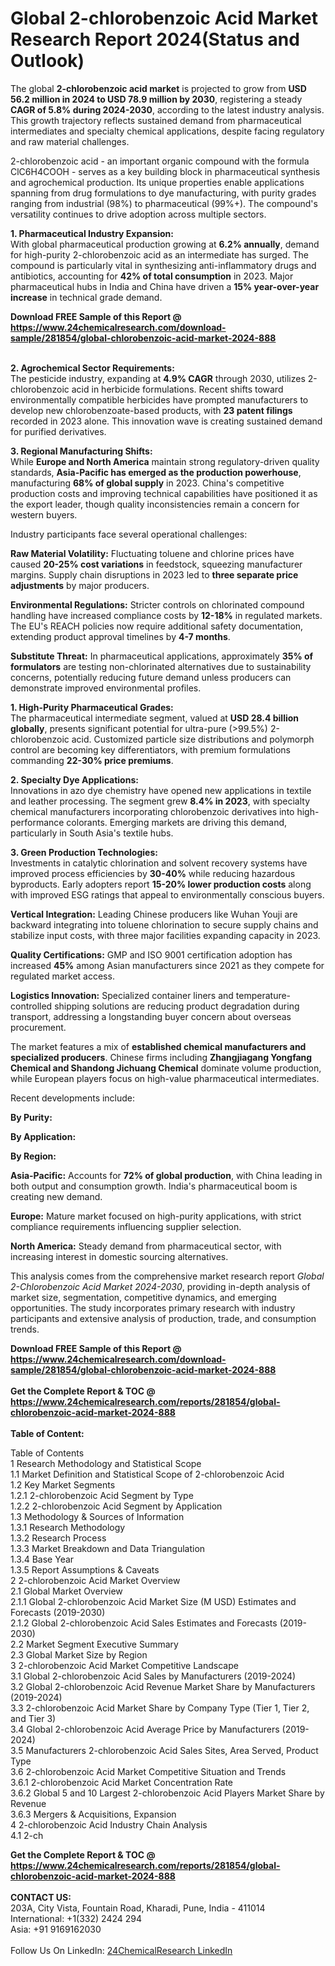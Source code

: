 <h1>Global 2-chlorobenzoic Acid Market Research Report 2024(Status and Outlook)</h1><p>The global <strong>2-chlorobenzoic acid market</strong> is projected to grow from <strong>USD 56.2 million in 2024 to USD 78.9 million by 2030</strong>, registering a steady <strong>CAGR of 5.8% during 2024-2030</strong>, according to the latest industry analysis. This growth trajectory reflects sustained demand from pharmaceutical intermediates and specialty chemical applications, despite facing regulatory and raw material challenges.</p><p>2-chlorobenzoic acid - an important organic compound with the formula ClC6H4COOH - serves as a key building block in pharmaceutical synthesis and agrochemical production. Its unique properties enable applications spanning from drug formulations to dye manufacturing, with purity grades ranging from industrial (98%) to pharmaceutical (99%+). The compound's versatility continues to drive adoption across multiple sectors.</p><p><strong>1. Pharmaceutical Industry Expansion:</strong><br>
With global pharmaceutical production growing at <strong>6.2% annually</strong>, demand for high-purity 2-chlorobenzoic acid as an intermediate has surged. The compound is particularly vital in synthesizing anti-inflammatory drugs and antibiotics, accounting for <strong>42% of total consumption</strong> in 2023. Major pharmaceutical hubs in India and China have driven a <strong>15% year-over-year increase</strong> in technical grade demand.</p><div><b>Download FREE Sample of this Report @ 
            <a href="https://www.24chemicalresearch.com/download-sample/281854/global-chlorobenzoic-acid-market-2024-888">
            https://www.24chemicalresearch.com/download-sample/281854/global-chlorobenzoic-acid-market-2024-888</a></b></div><br><p><strong>2. Agrochemical Sector Requirements:</strong><br>
The pesticide industry, expanding at <strong>4.9% CAGR</strong> through 2030, utilizes 2-chlorobenzoic acid in herbicide formulations. Recent shifts toward environmentally compatible herbicides have prompted manufacturers to develop new chlorobenzoate-based products, with <strong>23 patent filings</strong> recorded in 2023 alone. This innovation wave is creating sustained demand for purified derivatives.</p><p><strong>3. Regional Manufacturing Shifts:</strong><br>
While <strong>Europe and North America</strong> maintain strong regulatory-driven quality standards, <strong>Asia-Pacific has emerged as the production powerhouse</strong>, manufacturing <strong>68% of global supply</strong> in 2023. China's competitive production costs and improving technical capabilities have positioned it as the export leader, though quality inconsistencies remain a concern for western buyers.</p><p>Industry participants face several operational challenges:</p><p><strong>Raw Material Volatility:</strong> Fluctuating toluene and chlorine prices have caused <strong>20-25% cost variations</strong> in feedstock, squeezing manufacturer margins. Supply chain disruptions in 2023 led to <strong>three separate price adjustments</strong> by major producers.</p><p><strong>Environmental Regulations:</strong> Stricter controls on chlorinated compound handling have increased compliance costs by <strong>12-18%</strong> in regulated markets. The EU's REACH policies now require additional safety documentation, extending product approval timelines by <strong>4-7 months</strong>.</p><p><strong>Substitute Threat:</strong> In pharmaceutical applications, approximately <strong>35% of formulators</strong> are testing non-chlorinated alternatives due to sustainability concerns, potentially reducing future demand unless producers can demonstrate improved environmental profiles.</p><p><strong>1. High-Purity Pharmaceutical Grades:</strong><br>
The pharmaceutical intermediate segment, valued at <strong>USD 28.4 billion globally</strong>, presents significant potential for ultra-pure (&gt;99.5%) 2-chlorobenzoic acid. Customized particle size distributions and polymorph control are becoming key differentiators, with premium formulations commanding <strong>22-30% price premiums</strong>.</p><p><strong>2. Specialty Dye Applications:</strong><br>
Innovations in azo dye chemistry have opened new applications in textile and leather processing. The segment grew <strong>8.4% in 2023</strong>, with specialty chemical manufacturers incorporating chlorobenzoic derivatives into high-performance colorants. Emerging markets are driving this demand, particularly in South Asia's textile hubs.</p><p><strong>3. Green Production Technologies:</strong><br>
Investments in catalytic chlorination and solvent recovery systems have improved process efficiencies by <strong>30-40%</strong> while reducing hazardous byproducts. Early adopters report <strong>15-20% lower production costs</strong> along with improved ESG ratings that appeal to environmentally conscious buyers.</p><p><strong>Vertical Integration:</strong> Leading Chinese producers like Wuhan Youji are backward integrating into toluene chlorination to secure supply chains and stabilize input costs, with three major facilities expanding capacity in 2023.</p><p><strong>Quality Certifications:</strong> GMP and ISO 9001 certification adoption has increased <strong>45%</strong> among Asian manufacturers since 2021 as they compete for regulated market access.</p><p><strong>Logistics Innovation:</strong> Specialized container liners and temperature-controlled shipping solutions are reducing product degradation during transport, addressing a longstanding buyer concern about overseas procurement.</p><p>The market features a mix of <strong>established chemical manufacturers and specialized producers</strong>. Chinese firms including <strong>Zhangjiagang Yongfang Chemical and Shandong Jichuang Chemical</strong> dominate volume production, while European players focus on high-value pharmaceutical intermediates.</p><p>Recent developments include:</p><p><strong>By Purity:</strong></p><p><strong>By Application:</strong></p><p><strong>By Region:</strong></p><p><strong>Asia-Pacific:</strong> Accounts for <strong>72% of global production</strong>, with China leading in both output and consumption growth. India's pharmaceutical boom is creating new demand.</p><p><strong>Europe:</strong> Mature market focused on high-purity applications, with strict compliance requirements influencing supplier selection.</p><p><strong>North America:</strong> Steady demand from pharmaceutical sector, with increasing interest in domestic sourcing alternatives.</p><p>This analysis comes from the comprehensive market research report <em>Global 2-Chlorobenzoic Acid Market 2024-2030</em>, providing in-depth analysis of market size, segmentation, competitive dynamics, and emerging opportunities. The study incorporates primary research with industry participants and extensive analysis of production, trade, and consumption trends.</p><div><b>Download FREE Sample of this Report @ 
            <a href="https://www.24chemicalresearch.com/download-sample/281854/global-chlorobenzoic-acid-market-2024-888">
            https://www.24chemicalresearch.com/download-sample/281854/global-chlorobenzoic-acid-market-2024-888</a></b></div><br><div><b>Get the Complete Report & TOC @ 
            <a href="https://www.24chemicalresearch.com/reports/281854/global-chlorobenzoic-acid-market-2024-888">
            https://www.24chemicalresearch.com/reports/281854/global-chlorobenzoic-acid-market-2024-888</a></b></div><br>
            <b>Table of Content:</b><p>Table of Contents<br />
 1 Research Methodology and Statistical Scope<br />
 1.1 Market Definition and Statistical Scope of 2-chlorobenzoic Acid<br />
 1.2 Key Market Segments<br />
 1.2.1 2-chlorobenzoic Acid Segment by Type<br />
 1.2.2 2-chlorobenzoic Acid Segment by Application<br />
 1.3 Methodology & Sources of Information<br />
 1.3.1 Research Methodology<br />
 1.3.2 Research Process<br />
 1.3.3 Market Breakdown and Data Triangulation<br />
 1.3.4 Base Year<br />
 1.3.5 Report Assumptions & Caveats<br />
 2 2-chlorobenzoic Acid Market Overview<br />
 2.1 Global Market Overview<br />
 2.1.1 Global 2-chlorobenzoic Acid Market Size (M USD) Estimates and Forecasts (2019-2030)<br />
 2.1.2 Global 2-chlorobenzoic Acid Sales Estimates and Forecasts (2019-2030)<br />
 2.2 Market Segment Executive Summary<br />
 2.3 Global Market Size by Region<br />
 3 2-chlorobenzoic Acid Market Competitive Landscape<br />
 3.1 Global 2-chlorobenzoic Acid Sales by Manufacturers (2019-2024)<br />
 3.2 Global 2-chlorobenzoic Acid Revenue Market Share by Manufacturers (2019-2024)<br />
 3.3 2-chlorobenzoic Acid Market Share by Company Type (Tier 1, Tier 2, and Tier 3)<br />
 3.4 Global 2-chlorobenzoic Acid Average Price by Manufacturers (2019-2024)<br />
 3.5 Manufacturers 2-chlorobenzoic Acid Sales Sites, Area Served, Product Type<br />
 3.6 2-chlorobenzoic Acid Market Competitive Situation and Trends<br />
 3.6.1 2-chlorobenzoic Acid Market Concentration Rate<br />
 3.6.2 Global 5 and 10 Largest 2-chlorobenzoic Acid Players Market Share by Revenue<br />
 3.6.3 Mergers & Acquisitions, Expansion<br />
 4 2-chlorobenzoic Acid Industry Chain Analysis<br />
 4.1 2-ch</p><div><b>Get the Complete Report & TOC @ 
            <a href="https://www.24chemicalresearch.com/reports/281854/global-chlorobenzoic-acid-market-2024-888">
            https://www.24chemicalresearch.com/reports/281854/global-chlorobenzoic-acid-market-2024-888</a></b></div><br><b>CONTACT US:</b><br>
            203A, City Vista, Fountain Road, Kharadi, Pune, India - 411014<br>
            International: +1(332) 2424 294<br>
            Asia: +91 9169162030 <br><br>
            Follow Us On LinkedIn: <a href="https://www.linkedin.com/company/24chemicalresearch/">24ChemicalResearch LinkedIn</a>